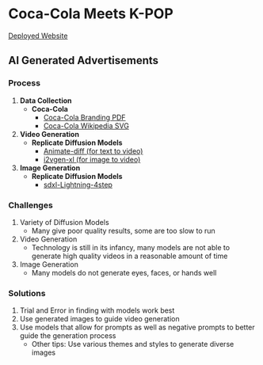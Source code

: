 # Coca-Cola Meets K-POP

[Deployed Website](https://coca-cola-k-pop.vercel.app/)

## AI Generated Advertisements

### Process

1. **Data Collection**
    - **Coca-Cola**
        - [Coca-Cola Branding PDF](https://www.coca-colacompany.com/content/dam/company/us/en/visual-identity-pdf/the-coca-cola-foundation-visual-identity-2021.pdf)
        - [Coca-Cola Wikipedia SVG](https://simple.m.wikipedia.org/wiki/File:Coca-Cola_logo.svg)
2. **Video Generation**
    - **Replicate Diffusion Models**
        - [Animate-diff (for text to video)](https://replicate.com/lucataco/animate-diff)
        - [i2vgen-xl (for image to video)](https://replicate.com/ali-vilab/i2vgen-xl)
3. **Image Generation**
    - **Replicate Diffusion Models**
        - [sdxl-Lightning-4step](https://replicate.com/bytedance/sdxl-lightning-4step)

### Challenges

1. Variety of Diffusion Models
    - Many give poor quality results, some are too slow to run
2. Video Generation
    - Technology is still in its infancy, many models are not able to generate
    high quality videos in a reasonable amount of time
3. Image Generation
    - Many models do not generate eyes, faces, or hands well

### Solutions

1. Trial and Error in finding with models work best
2. Use generated images to guide video generation
3. Use models that allow for prompts as well as negative prompts to better guide
the generation process
    - Other tips: Use various themes and styles to generate diverse images
